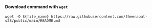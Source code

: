 #### Download command with `wget`

```shell
wget -O ${file_name} https://raw.githubusercontent.com/theerapat-s28/public/main/README.md
```
